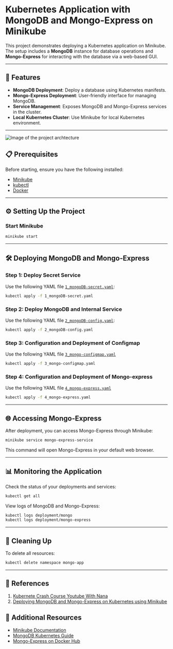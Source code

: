 # Kubernetes Application with MongoDB and Mongo-Express on Minikube  

This project demonstrates deploying a Kubernetes application on Minikube. The setup includes a **MongoDB** instance for database operations and **Mongo-Express** for interacting with the database via a web-based GUI.  

---

## 🚀 Features  

- **MongoDB Deployment**: Deploy a database using Kubernetes manifests.  
- **Mongo-Express Deployment**: User-friendly interface for managing MongoDB.  
- **Service Management**: Exposes MongoDB and Mongo-Express services in the cluster.  
- **Local Kubernetes Cluster**: Use Minikube for local Kubernetes environment.  

---

![Image of the project archtecture](https://miro.medium.com/v2/resize:fit:720/format:webp/1*3LPpltA8QAbLCcwBsVj8sQ.png)

## 📋 Prerequisites  

Before starting, ensure you have the following installed:  

- [Minikube](https://minikube.sigs.k8s.io/docs/start/)  
- [kubectl](https://kubernetes.io/docs/tasks/tools/#kubectl)  
- [Docker](https://www.docker.com/)  

---

## ⚙️ Setting Up the Project  

### Start Minikube  
```bash  
minikube start  
```  

---

## 🛠 Deploying MongoDB and Mongo-Express

### Step 1: Deploy Secret Service  

Use the following YAML file [`1_mongoDB-secret.yaml`](./1_mongoDB-secret.yaml):
```bash  
kubectl apply -f 1_mongoDB-secret.yaml  
``` 

### Step 2: Deploy MongoDB and Internal Service

Use the following YAML file [`2_mongoDB-config.yaml`](./2_mongoDB-config.yaml):
```bash  
kubectl apply -f 2_mongoDB-config.yaml  
``` 

### Step 3: Configuration and Deployment of Configmap  

Use the following YAML file [`3_mongo-configmap.yaml`](./3_mongo-configmap.yaml)  
```bash  
kubectl apply -f 3_mongo-configmap.yaml  
```

### Step 4: Configuration and Deployment of Mongo-express  

Use the following YAML file [`4_mongo-express.yaml`](./4_mongo-express.yaml)  
```bash  
kubectl apply -f 4_mongo-express.yaml  
```  

---

## 🌐 Accessing Mongo-Express  

After deployment, you can access Mongo-Express through Minikube:

```bash  
minikube service mongo-express-service  
```  

This command will open Mongo-Express in your default web browser.  

---

## 📊 Monitoring the Application  

Check the status of your deployments and services:  

```bash  
kubectl get all
```
View logs of MongoDB and Mongo-Express:

```bash  
kubectl logs deployment/mongo
kubectl logs deployment/mongo-express   
```  

---

## 🧹 Cleaning Up  

To delete all resources:  
```bash  
kubectl delete namespace mongo-app  
```  

--- 

## 📖 References
1) [Kubernete Crash Course Youtube With Nana](https://www.youtube.com/watch?v=X48VuDVv0do)
2) [Deploying MongoDB and Mongo-Express on Kubernetes using Minikube](https://medium.com/@m.ibtisam.syed/deploying-mongodb-and-mongo-express-on-kubernetes-using-minikube-including-secret-configmap-6cc994933ff2)

## 📖 Additional Resources  

- [Minikube Documentation](https://minikube.sigs.k8s.io/docs/)  
- [MongoDB Kubernetes Guide](https://www.mongodb.com/kubernetes)  
- [Mongo-Express on Docker Hub](https://hub.docker.com/_/mongo-express)  
